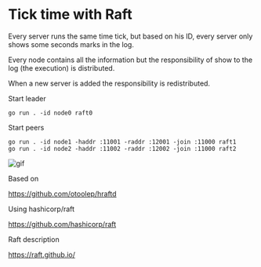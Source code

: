 # Tick time with Raft

Every server runs the same time tick, but based on his ID, every server only shows some seconds marks in the log.

Every node contains all the information but the responsibility of show to the log (the execution) is distributed.

When a new server is added the responsibility is redistributed.

Start leader

    go run . -id node0 raft0

Start peers

    go run . -id node1 -haddr :11001 -raddr :12001 -join :11000 raft1
    go run . -id node2 -haddr :11002 -raddr :12002 -join :11000 raft2

![gif](https://i.imgur.com/clIlmcL.gifv)

Based on

https://github.com/otoolep/hraftd

Using hashicorp/raft

https://github.com/hashicorp/raft

Raft description

https://raft.github.io/
